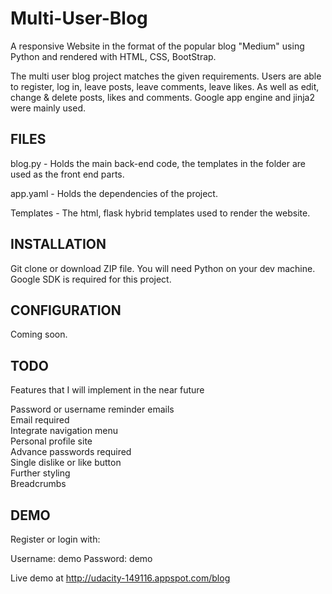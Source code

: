 # Multi-User-Blog

A responsive Website in the format of the popular blog "Medium" using Python and rendered with HTML, CSS, BootStrap.

The multi user blog project matches the given requirements. Users are able to register, log in, leave posts, leave comments, leave likes.
As well as edit, change & delete posts, likes and comments. Google app engine and jinja2 were mainly used.

## FILES

blog.py - Holds the main back-end code, the templates in the folder are used as the front end parts.

app.yaml - Holds the dependencies of the project.

Templates - The html, flask hybrid templates used to render the website.

## INSTALLATION

Git clone or download ZIP file.
You will need Python on your dev machine.
Google SDK is required for this project.

## CONFIGURATION

Coming soon.

## TODO

Features that I will implement in the near future

Password or username reminder emails <br>
Email required <br>
Integrate navigation menu <br>
Personal profile site <br>
Advance passwords required <br>
Single dislike or like button <br>
Further styling <br>
Breadcrumbs <br>

## DEMO

Register or login with:

Username: demo
Password: demo

Live demo at http://udacity-149116.appspot.com/blog



